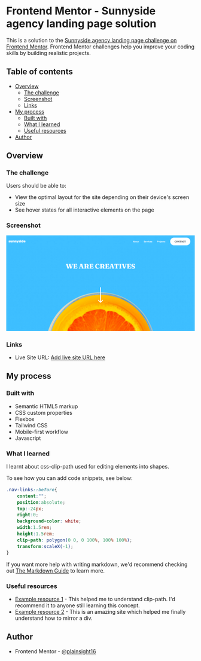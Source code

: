 # Frontend Mentor - Sunnyside agency landing page solution

This is a solution to the [Sunnyside agency landing page challenge on Frontend Mentor](https://www.frontendmentor.io/challenges/sunnyside-agency-landing-page-7yVs3B6ef). Frontend Mentor challenges help you improve your coding skills by building realistic projects.

## Table of contents

- [Overview](#overview)
  - [The challenge](#the-challenge)
  - [Screenshot](#screenshot)
  - [Links](#links)
- [My process](#my-process)
  - [Built with](#built-with)
  - [What I learned](#what-i-learned)
  - [Useful resources](#useful-resources)
- [Author](#author)


## Overview

### The challenge

Users should be able to:

- View the optimal layout for the site depending on their device's screen size
- See hover states for all interactive elements on the page

### Screenshot

![](./Sunnyside-agency-landing-page-screenshot.png)
### Links
- Live Site URL: [Add live site URL here](https://plainsight16.github.io/FEM-sunnyside-agency-landing-page/)

## My process

### Built with

- Semantic HTML5 markup
- CSS custom properties
- Flexbox
- Tailwind CSS
- Mobile-first workflow
- Javascript


### What I learned

I learnt about css-clip-path used for editing elements into shapes.

To see how you can add code snippets, see below:


```css
.nav-links::before{
    content:"";
    position:absolute;
    top:-24px;
    right:0;
    background-color: white;
    width:1.5rem;
    height:1.5rem;
    clip-path: polygon(0 0, 0 100%, 100% 100%);
    transform:scaleX(-1);
}
```


If you want more help with writing markdown, we'd recommend checking out [The Markdown Guide](https://www.markdownguide.org/) to learn more.


### Useful resources

- [Example resource 1](https://www.csstricks.com) - This helped me to understand clip-path. I'd recommend it to anyone still learning this concept. 
- [Example resource 2](https://www.codegrepper.com) - This is an amazing site which helped me finally understand how to mirror a div.


## Author
- Frontend Mentor - [@plainsight16](https://www.frontendmentor.io/profile/plainsight16)




